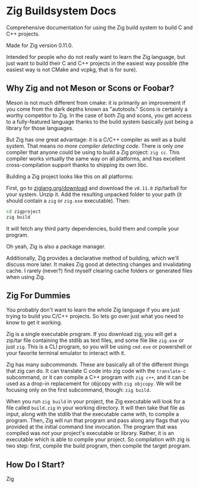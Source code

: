 # Zig Buildsystem Docs

Comprehensive documentation for using the Zig build system to build C and C++ projects.

Made for Zig version 0.11.0.

Intended for people who do not really want to learn the Zig language, but just want
to build their C and C++ projects in the easiest way possible (the easiest way
is not CMake and vcpkg, that is for sure).

## Why Zig and not Meson or Scons or Foobar?

Meson is not much different from cmake: it is primarily an improvement if you come
from the dark depths known as "autotools." Scons is certainly a worthy competitor
to Zig. In the case of both Zig and scons, you get access to a fully-featured
language thanks to the build system basically just being a library for those
languages.

But Zig has one great advantage: it is a C/C++ compiler as well as a build system.
That means _no more compiler detecting code_. There is only _one_ compiler that
anyone could be using to build a Zig project: `zig cc`. This compiler works virtually
the same way on all platforms, and has excellent cross-compilation support thanks
to shipping its own libc.

Building a Zig project looks like this on all platforms:

First, go to [ziglang.org/download](https://ziglang.org/download/) and
download the `v0.11.0` zip/tarball for your system. Unzip it. Add the resulting
unpacked folder to your path (it should contain a `zig` or `zig.exe` executable).
Then:

```bash
cd zigproject
zig build
```

It will fetch any third party dependencies, build them and compile your program.

Oh yeah, Zig is also a package manager.

Additionally, Zig provides a declarative method of building, which we'll discuss
more later. It makes Zig good at detecting changes and invalidating cache. I rarely
(never?) find myself clearing cache folders or generated files when using Zig.

## Zig For Dummies

You probably don't want to learn the whole Zig language if you are just trying to
build you C/C++ projects. So lets go over just what you need to know to get it working.

Zig is a single executable program. If you download zig, you will get a zip/tar
file containing the stdlib as text files, and some file like `zig.exe` or just
`zig`. This is a CLI program, so you will be using `cmd.exe` or powershell or your
favorite terminal emulator to interact with it.

Zig has many _subcommands_. These are basically all of the different things that
zig can do. It can translate C code into zig code with the `translate-c` subcommand,
or it can compile a C++ program with `zig c++`, and it can be used as a drop-in
replacement for objcopy with `zig objcopy`. We will be focusing only on the first
subcommand, though: `zig build`.

When you run `zig build` in your project, the Zig executable will look for a file
called `build.zig` in your working directory. It will then take that file as input,
along with the stdlib that the executable came with, to compile a program. Then,
Zig will run that program and pass along any flags that you provided at the initial
command line invocation. The program that was compiled was _not_ your project's
executable or library. Rather, it is an executable which is able to compile your
project. So compilation with zig is two step: first, compile the build program,
then compile the target program.

## How Do I Start?

Zig 
